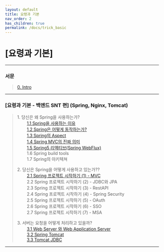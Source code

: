 ```yaml
---
layout: default
title: 요령과 기본
nav_order: 2
has_children: true
permalink: /docs/trick_basic
---
```


# [요령과 기본]

---
### 서문
> [0. Intro](https://taes-k.github.io/docs/trick_basic/0_intro/)

--- 

### [요령과 기본 - 백엔드 SNT 편]  (Spring, Nginx, Tomcat)  

> 1\. 당신은 왜 Spring을 사용하는가?   
> &nbsp;&nbsp;&nbsp;&nbsp;&nbsp;&nbsp;&nbsp;&nbsp;[1.1 Spring을 사용하는 이유 ](https://taes-k.github.io/docs/trick_basic/1_1_why_spring/)   
> &nbsp;&nbsp;&nbsp;&nbsp;&nbsp;&nbsp;&nbsp;&nbsp;[1.2 Spring은 어떻게 동작하는가?  ](https://taes-k.github.io/docs/trick_basic/1_2_how_spring_work/)  
> &nbsp;&nbsp;&nbsp;&nbsp;&nbsp;&nbsp;&nbsp;&nbsp;[1.3 Spring의 Aspect   ](https://taes-k.github.io/docs/trick_basic/1_3_spring_aop/)  
> &nbsp;&nbsp;&nbsp;&nbsp;&nbsp;&nbsp;&nbsp;&nbsp;[1.4 Spring MVC의 진짜 의미   ](https://taes-k.github.io/docs/trick_basic/1_4_about_spring_mvc/)  
> &nbsp;&nbsp;&nbsp;&nbsp;&nbsp;&nbsp;&nbsp;&nbsp;[1.5 Spring5 리액티브(Spring WebFlux)](https://taes-k.github.io/docs/trick_basic/1_5_about_spring_reactive/)  
> &nbsp;&nbsp;&nbsp;&nbsp;&nbsp;&nbsp;&nbsp;&nbsp;1.6 Spring build tools   
> &nbsp;&nbsp;&nbsp;&nbsp;&nbsp;&nbsp;&nbsp;&nbsp;1.7 Spring의 아키텍쳐  
>   
> 2\. 당신은 Spring을 어떻게 사용하고 있는가??  
> &nbsp;&nbsp;&nbsp;&nbsp;&nbsp;&nbsp;&nbsp;&nbsp;[2.1 Spring 프로젝트 시작하기 (1) - MVC](https://taes-k.github.io/docs/trick_basic/2_1_spring_start_1_mvc/)    
> &nbsp;&nbsp;&nbsp;&nbsp;&nbsp;&nbsp;&nbsp;&nbsp;2.2 Spring 프로젝트 시작하기 (2) - JDBC와 JPA  
> &nbsp;&nbsp;&nbsp;&nbsp;&nbsp;&nbsp;&nbsp;&nbsp;2.3 Spring 프로젝트 시작하기 (3) - RestAPI  
> &nbsp;&nbsp;&nbsp;&nbsp;&nbsp;&nbsp;&nbsp;&nbsp;2.4 Spring 프로젝트 시작하기 (4) - Spring Security  
> &nbsp;&nbsp;&nbsp;&nbsp;&nbsp;&nbsp;&nbsp;&nbsp;2.5 Spring 프로젝트 시작하기 (5) - OAuth  
> &nbsp;&nbsp;&nbsp;&nbsp;&nbsp;&nbsp;&nbsp;&nbsp;2.6 Spring 프로젝트 시작하기 (6) - SSO  
> &nbsp;&nbsp;&nbsp;&nbsp;&nbsp;&nbsp;&nbsp;&nbsp;2.7 Spring 프로젝트 시작하기 (7) - MSA
>   
> 3\. 서버는 요청을 어떻게 처리하고 있을까?  
> &nbsp;&nbsp;&nbsp;&nbsp;&nbsp;&nbsp;&nbsp;&nbsp;[3.1 Web Server 와 Web Application Server](https://taes-k.github.io/docs/trick_basic/3_1_webserver/)   
> &nbsp;&nbsp;&nbsp;&nbsp;&nbsp;&nbsp;&nbsp;&nbsp;[3.2 Spring Tomcat](https://taes-k.github.io/docs/trick_basic/3_2_spring_tomcat/)  
> &nbsp;&nbsp;&nbsp;&nbsp;&nbsp;&nbsp;&nbsp;&nbsp;[3.3 Tomcat JDBC](https://taes-k.github.io/docs/trick_basic/3_3_tomcat_JDBC/)  

---

